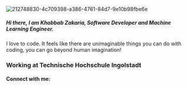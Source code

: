 ![212748830-4c709398-a386-4761-84d7-9e10b98fbe6e](https://github.com/KhabbabZakaria/KhabbabZakaria/assets/46716277/d749e355-208b-4c27-b61b-00af4a9c4677)
##### Hi there, I am Khabbab Zakaria, Software Developer and Machine Learning Engineer.
I love to code. It feels like there are unimaginable things you can do with coding, you can go beyond human imagination!

### Working at Technische Hochschule Ingolstadt 

#### Connect with me:
